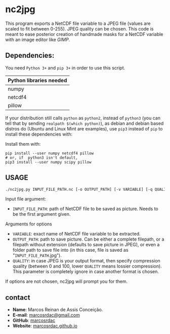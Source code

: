 # nc2jpg

This program exports a NetCDF file variable to a JPEG file (values are scaled to fit between 0-255). JPEG quality can be chosen. This code is meant to ease posterior creation of handmade masks for a NetCDF variable with an image editor like *GIMP*.


## Dependencies:

You need `Python 3+` and `pip 3+` in order to use this script.

| Python libraries needed |
| - |
| numpy |
| netcdf4 |
| pillow |

If your distribution still calls `python` as `python2`, instead of `python3` (you can tell that by sending `realpath $(which python)`), as debian and debian based distros do (Ubuntu and Linux Mint are examples), use `pip3` instead of `pip` to install these dependencies with:

Install them with:
```
pip install --user numpy netcdf4 pillow
# or, if  python3 isn't default,
pip3 install --user numpy scipy pillow
```


## USAGE

```sh
./nc2jpg.py INPUT_FILE_PATH.nc [-o OUTPUT_PATH] [-v VARIABLE] [-q QUALITY]
```

Input file argument:
  - `INPUT_FILE_PATH`: path of NetCDF file to be saved as picture. Needs to be the first argument given.

Arguments for options
  - `VARIABLE`: exact name of NetCDF file variable to be extracted.
  - `OUTPUT_PATH`: path to save picture. Can be either a complete filepath, or a filepath without extension (defaults to save picture in JPEG), or even a folder path to save file into (in this case, file is saved as "`INPUT_FILE_PATH`.jpg").
  - `QUALITY`: in case JPEG is your output format, then specify compression quality (between 0 and 100, lower `QUALITY` means lossier compression). This parameter is completely ignore in case another format is chosen.

If options are not chosen, nc2jpg will prompt you for them.


## contact

  - **Name**: Marcos Reinan de Assis Conceição.
  - **E-mail**: [marcosrdac@gmail.com](mailto:marcosrdac@gmail.com)
  - **GitHub**: [marcosrdac](github.com/marcosrdac)
  - **Website**: [marcosrdac.github.io](http://marcosrdac.github.io)
